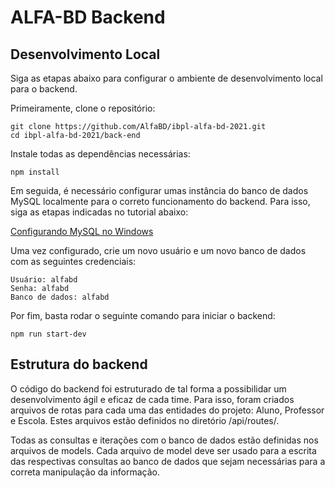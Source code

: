 # ALFA-BD Backend

## Desenvolvimento Local

Siga as etapas abaixo para configurar o ambiente de desenvolvimento local para o backend.

Primeiramente, clone o repositório:

```
git clone https://github.com/AlfaBD/ibpl-alfa-bd-2021.git
cd ibpl-alfa-bd-2021/back-end
```

Instale todas as dependências necessárias:

```
npm install
```

Em seguida, é necessário configurar umas instância do banco de dados MySQL localmente para o correto funcionamento do backend. Para isso, siga as etapas indicadas no tutorial abaixo:

[Configurando MySQL no Windows](https://www.alura.com.br/artigos/mysql-do-download-e-instalacao-ate-sua-primeira-tabela#:~:text=Configura%C3%A7%C3%A3o%20do%20servidor%20MySQL%3A%20escolha,em%20um%20servidor%20de%20produ%C3%A7%C3%A3o.)

Uma vez configurado, crie um novo usuário e um novo banco de dados com as seguintes credenciais:

```
Usuário: alfabd
Senha: alfabd
Banco de dados: alfabd
```

Por fim, basta rodar o seguinte comando para iniciar o backend:

```
npm run start-dev
```

## Estrutura do backend

O código do backend foi estruturado de tal forma a possibilidar um desenvolvimento ágil e eficaz de cada time. Para isso, foram criados arquivos de rotas para cada uma das entidades do projeto: Aluno, Professor e Escola. Estes arquivos estão definidos no diretório /api/routes/.

Todas as consultas e iterações com o banco de dados estão definidas nos arquivos de models. Cada arquivo de model deve ser usado para a escrita das respectivas consultas ao banco de dados que sejam necessárias para a correta manipulação da informação.
